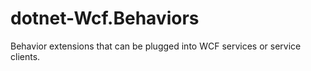 # dotnet-Wcf.Behaviors
Behavior extensions that can be plugged into WCF services or service clients.
